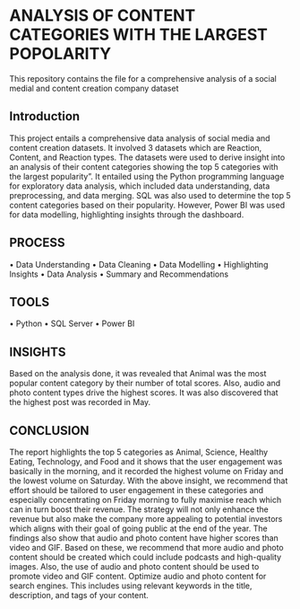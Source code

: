 # ANALYSIS OF CONTENT CATEGORIES WITH THE LARGEST POPOLARITY
This repository contains the file for a comprehensive analysis of a social medial and content creation company dataset

## Introduction
This project entails a comprehensive data analysis of social media and content creation datasets. It involved 3 datasets which are Reaction, Content, and Reaction types. The datasets were used to derive insight into an analysis of their content categories showing the top 5 categories with the largest popularity”. It entailed using the Python programming language for exploratory data analysis, which included data understanding, data preprocessing, and data merging. SQL was also used to determine the top 5 content categories based on their popularity. However, Power BI was used for data modelling, highlighting insights through the dashboard. 

## PROCESS
•	Data Understanding
•	Data Cleaning
•	Data Modelling
•	Highlighting Insights
•	Data Analysis
•	Summary and Recommendations

## TOOLS
•	Python
•	SQL Server
•	Power BI


## INSIGHTS
Based on the analysis done, it was revealed that Animal was the most popular content category by their number of total scores. Also, audio and photo content types drive the highest scores. It was also discovered that the highest post was recorded in May.

## CONCLUSION
The report highlights the top 5 categories as Animal, Science, Healthy Eating, Technology, and Food and it shows that the user engagement was basically in the morning, and it recorded the highest volume on Friday and the lowest volume on Saturday. With the above insight, we recommend that effort should be tailored to user engagement in these categories and especially concentrating on Friday morning to fully maximise reach which can in turn boost their revenue. The strategy will not only enhance the revenue but also make the company more appealing to potential investors which aligns with their goal of going public at the end of the year.
The findings also show that audio and photo content have higher scores than video and GIF. Based on these, we recommend that more audio and photo content should be created which could include podcasts and high-quality images. Also, the use of audio and photo content should be used to promote video and GIF content. Optimize audio and photo content for search engines. This includes using relevant keywords in the title, description, and tags of your content.

